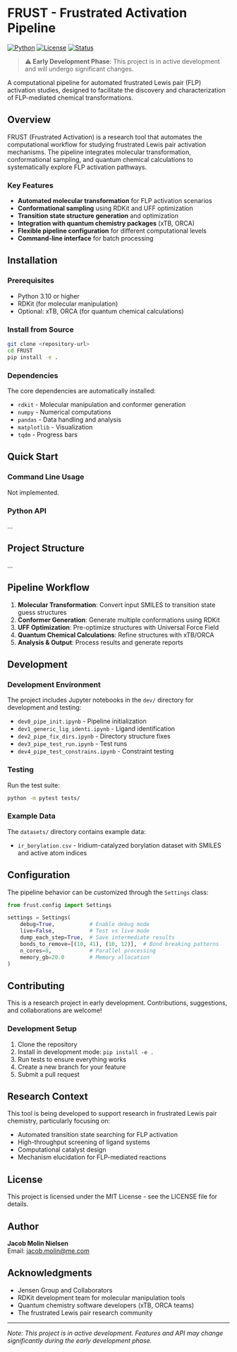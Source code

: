 # FRUST - Frustrated Activation Pipeline

[![Python](https://img.shields.io/badge/Python-3.10%2B-blue)](https://www.python.org/downloads/)
[![License](https://img.shields.io/badge/License-MIT-green.svg)](https://opensource.org/licenses/MIT)
[![Status](https://img.shields.io/badge/Status-Early%20Development-orange)](https://github.com)

> **⚠️ Early Development Phase**: This project is in active development and will undergo significant changes.

A computational pipeline for automated frustrated Lewis pair (FLP) activation studies, designed to facilitate the discovery and characterization of FLP-mediated chemical transformations.

## Overview

FRUST (Frustrated Activation) is a research tool that automates the computational workflow for studying frustrated Lewis pair activation mechanisms. The pipeline integrates molecular transformation, conformational sampling, and quantum chemical calculations to systematically explore FLP activation pathways.

### Key Features

- **Automated molecular transformation** for FLP activation scenarios
- **Conformational sampling** using RDKit and UFF optimization
- **Transition state structure generation** and optimization
- **Integration with quantum chemistry packages** (xTB, ORCA)
- **Flexible pipeline configuration** for different computational levels
- **Command-line interface** for batch processing

## Installation

### Prerequisites

- Python 3.10 or higher
- RDKit (for molecular manipulation)
- Optional: xTB, ORCA (for quantum chemical calculations)

### Install from Source

```bash
git clone <repository-url>
cd FRUST
pip install -e .
```

### Dependencies

The core dependencies are automatically installed:
- `rdkit` - Molecular manipulation and conformer generation
- `numpy` - Numerical computations
- `pandas` - Data handling and analysis
- `matplotlib` - Visualization
- `tqdm` - Progress bars

## Quick Start

### Command Line Usage

Not implemented.

### Python API

...

## Project Structure

...

## Pipeline Workflow

1. **Molecular Transformation**: Convert input SMILES to transition state guess structures
2. **Conformer Generation**: Generate multiple conformations using RDKit
3. **UFF Optimization**: Pre-optimize structures with Universal Force Field
4. **Quantum Chemical Calculations**: Refine structures with xTB/ORCA
5. **Analysis & Output**: Process results and generate reports

## Development

### Development Environment

The project includes Jupyter notebooks in the `dev/` directory for development and testing:

- `dev0_pipe_init.ipynb` - Pipeline initialization
- `dev1_generic_lig_identi.ipynb` - Ligand identification
- `dev2_pipe_fix_dirs.ipynb` - Directory structure fixes
- `dev3_pipe_test_run.ipynb` - Test runs
- `dev4_pipe_test_constrains.ipynb` - Constraint testing

### Testing

Run the test suite:

```bash
python -m pytest tests/
```

### Example Data

The `datasets/` directory contains example data:
- `ir_borylation.csv` - Iridium-catalyzed borylation dataset with SMILES and active atom indices

## Configuration

The pipeline behavior can be customized through the `Settings` class:

```python
from frust.config import Settings

settings = Settings(
    debug=True,           # Enable debug mode
    live=False,           # Test vs live mode
    dump_each_step=True,  # Save intermediate results
    bonds_to_remove=[(10, 41), (10, 12)],  # Bond breaking patterns
    n_cores=8,            # Parallel processing
    memory_gb=20.0        # Memory allocation
)
```

## Contributing

This is a research project in early development. Contributions, suggestions, and collaborations are welcome!

### Development Setup

1. Clone the repository
2. Install in development mode: `pip install -e .`
3. Run tests to ensure everything works
4. Create a new branch for your feature
5. Submit a pull request

## Research Context

This tool is being developed to support research in frustrated Lewis pair chemistry, particularly focusing on:

- Automated transition state searching for FLP activation
- High-throughput screening of ligand systems
- Computational catalyst design
- Mechanism elucidation for FLP-mediated reactions

## License

This project is licensed under the MIT License - see the LICENSE file for details.

## Author

**Jacob Molin Nielsen**  
Email: jacob.molin@me.com

## Acknowledgments

- Jensen Group and Collaborators
- RDKit development team for molecular manipulation tools
- Quantum chemistry software developers (xTB, ORCA teams)
- The frustrated Lewis pair research community

---

*Note: This project is in active development. Features and API may change significantly during the early development phase.*